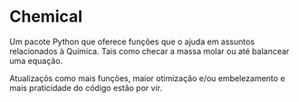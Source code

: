 # Chemical
Um pacote Python que oferece funções que o ajuda em assuntos relacionados à Química. Tais como checar a massa molar ou até balancear uma equação.

Atualizaçõs como mais funções, maior otimização e/ou embelezamento e mais praticidade do código estão por vir.
